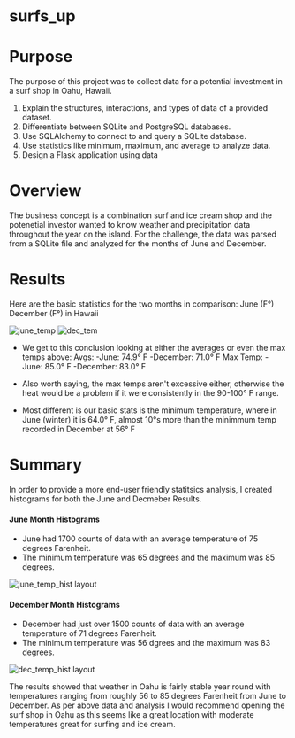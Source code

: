 
# surfs_up

# Purpose

The purpose of this project was to collect data for a potential investment in a surf shop in Oahu, Hawaii.

1. Explain the structures, interactions, and types of data of a provided dataset.
2. Differentiate between SQLite and PostgreSQL databases.
3. Use SQLAlchemy to connect to and query a SQLite database.
4. Use statistics like minimum, maximum, and average to analyze data.
5. Design a Flask application using data

# Overview 

The business concept is a combination surf and ice cream shop and the potenetial investor wanted to know weather and precipitation data throughout the year on the island. For the challenge, the data was parsed from a SQLite file and analyzed for the months of June and December.

# Results

Here are the basic statistics for the two months in comparison: June (F°) December (F°) in Hawaii

![june_temp](https://user-images.githubusercontent.com/96400887/173908185-c207d057-bb65-49af-81b7-1d7c8f66d5a7.png)  ![dec_tem](https://user-images.githubusercontent.com/96400887/173908332-4023c2c2-fae8-4e5b-a914-be1203ad9428.png)


- We get to this conclusion looking at either the averages or even the max temps above: Avgs: -June: 74.9° F -December: 71.0° F Max Temp: -June: 85.0° F -December: 83.0° F

- Also worth saying, the max temps aren't excessive either, otherwise the heat would be a problem if it were consistently in the 90-100° F range.

- Most different is our basic stats is the minimum temperature, where in June (winter) it is 64.0° F, almost 10°s more than the minimmum temp recorded in December at 56° F

# Summary

In order to provide a more end-user friendly statitsics analysis, I created histograms for both the June and Decmeber Results.

#### June Month Histograms

- June had 1700 counts of data with an average temperature of 75 degrees Farenheit.
- The minimum temperature was 65 degrees and the maximum was 85 degrees.


![june_temp_hist layout](https://user-images.githubusercontent.com/96400887/173909017-adbaea3b-3d5f-4932-adf5-e43411399e3e.png)


#### December Month Histograms

- December had just over 1500 counts of data with an average temperature of 71 degrees Farenheit.
- The minimum temperature was 56 dgrees and the maximum was 83 degrees.

![dec_temp_hist layout](https://user-images.githubusercontent.com/96400887/173909037-591b7dc7-32ab-412a-8c56-9ef289b1f70e.png)

The results showed that weather in Oahu is fairly stable year round with temperatures ranging from roughly 56 to 85 degrees Farenheit from June to December.
As per above data and analysis I would recommend opening the surf shop in Oahu as this seems like a great location with moderate temperatures great for surfing and ice cream.

